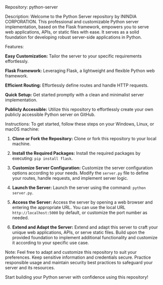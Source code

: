 Repository: python-server

Description:
Welcome to the Python Server repository by ININDIA CORPORATION. This professional and customizable Python server implementation, based on the Flask framework, empowers you to serve web applications, APIs, or static files with ease. It serves as a solid foundation for developing robust server-side applications in Python.

Features:

**Easy Customization:**
Tailor the server to your specific requirements effortlessly.

**Flask Framework:**
Leveraging Flask, a lightweight and flexible Python web framework.

**Efficient Routing:**
Effortlessly define routes and handle HTTP requests.

**Quick Setup:**
Get started promptly with a clean and minimalist server implementation.

**Publicly Accessible:**
Utilize this repository to effortlessly create your own publicly accessible Python server on GitHub.

Instructions:
To get started, follow these steps on your Windows, Linux, or macOS machine:

1. **Clone or Fork the Repository:**
   Clone or fork this repository to your local machine.

2. **Install the Required Packages:**
   Install the required packages by executing: `pip install flask`.

3. **Customize Server Configuration:**
   Customize the server configuration options according to your needs. Modify the `server.py` file to define your routes, handle requests, and implement server logic.

4. **Launch the Server:**
   Launch the server using the command: `python server.py`.

5. **Access the Server:**
   Access the server by opening a web browser and entering the appropriate URL. You can use the local URL `http://localhost:5000` by default, or customize the port number as needed.

6. **Extend and Adapt the Server:**
   Extend and adapt this server to craft your unique web applications, APIs, or serve static files. Build upon the provided foundation to implement additional functionality and customize it according to your specific use case.

Note: Feel free to adapt and customize this repository to suit your preferences. Keep sensitive information and credentials secure. Practice responsible usage and maintain security best practices to safeguard your server and its resources.

Start building your Python server with confidence using this repository!
